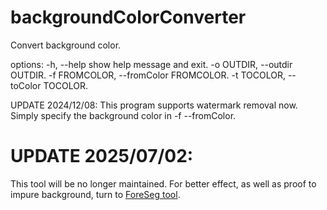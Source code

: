 # backgroundColorConverter

Convert background color. 

options:
  -h, --help            show help message and exit.
  -o OUTDIR, --outdir OUTDIR.
  -f FROMCOLOR, --fromColor FROMCOLOR.
  -t TOCOLOR, --toColor TOCOLOR.


UPDATE 2024/12/08: 
This program supports watermark removal now. Simply specify the background color in -f --fromColor.

# UPDATE 2025/07/02:
This tool will be no longer maintained. For better effect, as well as proof to impure background, turn to [ForeSeg tool](https://github.com/Pengkun-ZHU/ForeSeg).



